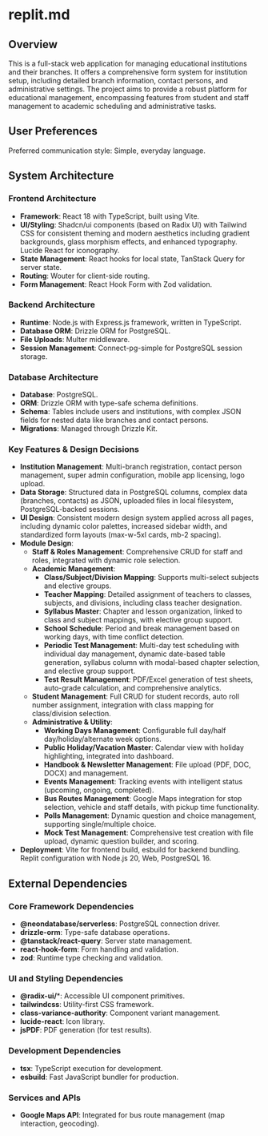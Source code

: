 # replit.md

## Overview
This is a full-stack web application for managing educational institutions and their branches. It offers a comprehensive form system for institution setup, including detailed branch information, contact persons, and administrative settings. The project aims to provide a robust platform for educational management, encompassing features from student and staff management to academic scheduling and administrative tasks.

## User Preferences
Preferred communication style: Simple, everyday language.

## System Architecture

### Frontend Architecture
- **Framework**: React 18 with TypeScript, built using Vite.
- **UI/Styling**: Shadcn/ui components (based on Radix UI) with Tailwind CSS for consistent theming and modern aesthetics including gradient backgrounds, glass morphism effects, and enhanced typography. Lucide React for iconography.
- **State Management**: React hooks for local state, TanStack Query for server state.
- **Routing**: Wouter for client-side routing.
- **Form Management**: React Hook Form with Zod validation.

### Backend Architecture
- **Runtime**: Node.js with Express.js framework, written in TypeScript.
- **Database ORM**: Drizzle ORM for PostgreSQL.
- **File Uploads**: Multer middleware.
- **Session Management**: Connect-pg-simple for PostgreSQL session storage.

### Database Architecture
- **Database**: PostgreSQL.
- **ORM**: Drizzle ORM with type-safe schema definitions.
- **Schema**: Tables include users and institutions, with complex JSON fields for nested data like branches and contact persons.
- **Migrations**: Managed through Drizzle Kit.

### Key Features & Design Decisions
- **Institution Management**: Multi-branch registration, contact person management, super admin configuration, mobile app licensing, logo upload.
- **Data Storage**: Structured data in PostgreSQL columns, complex data (branches, contacts) as JSON, uploaded files in local filesystem, PostgreSQL-backed sessions.
- **UI Design**: Consistent modern design system applied across all pages, including dynamic color palettes, increased sidebar width, and standardized form layouts (max-w-5xl cards, mb-2 spacing).
- **Module Design**:
    - **Staff & Roles Management**: Comprehensive CRUD for staff and roles, integrated with dynamic role selection.
    - **Academic Management**:
        - **Class/Subject/Division Mapping**: Supports multi-select subjects and elective groups.
        - **Teacher Mapping**: Detailed assignment of teachers to classes, subjects, and divisions, including class teacher designation.
        - **Syllabus Master**: Chapter and lesson organization, linked to class and subject mappings, with elective group support.
        - **School Schedule**: Period and break management based on working days, with time conflict detection.
        - **Periodic Test Management**: Multi-day test scheduling with individual day management, dynamic date-based table generation, syllabus column with modal-based chapter selection, and elective group support.
        - **Test Result Management**: PDF/Excel generation of test sheets, auto-grade calculation, and comprehensive analytics.
    - **Student Management**: Full CRUD for student records, auto roll number assignment, integration with class mapping for class/division selection.
    - **Administrative & Utility**:
        - **Working Days Management**: Configurable full day/half day/holiday/alternate week options.
        - **Public Holiday/Vacation Master**: Calendar view with holiday highlighting, integrated into dashboard.
        - **Handbook & Newsletter Management**: File upload (PDF, DOC, DOCX) and management.
        - **Events Management**: Tracking events with intelligent status (upcoming, ongoing, completed).
        - **Bus Routes Management**: Google Maps integration for stop selection, vehicle and staff details, with pickup time functionality.
        - **Polls Management**: Dynamic question and choice management, supporting single/multiple choice.
        - **Mock Test Management**: Comprehensive test creation with file upload, dynamic question builder, and scoring.
- **Deployment**: Vite for frontend build, esbuild for backend bundling. Replit configuration with Node.js 20, Web, PostgreSQL 16.

## External Dependencies

### Core Framework Dependencies
- **@neondatabase/serverless**: PostgreSQL connection driver.
- **drizzle-orm**: Type-safe database operations.
- **@tanstack/react-query**: Server state management.
- **react-hook-form**: Form handling and validation.
- **zod**: Runtime type checking and validation.

### UI and Styling Dependencies
- **@radix-ui/***: Accessible UI component primitives.
- **tailwindcss**: Utility-first CSS framework.
- **class-variance-authority**: Component variant management.
- **lucide-react**: Icon library.
- **jsPDF**: PDF generation (for test results).

### Development Dependencies
- **tsx**: TypeScript execution for development.
- **esbuild**: Fast JavaScript bundler for production.

### Services and APIs
- **Google Maps API**: Integrated for bus route management (map interaction, geocoding).